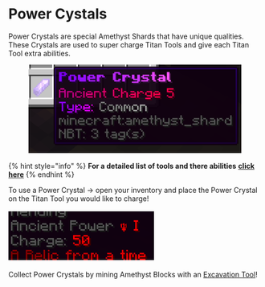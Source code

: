 # Power Cystals

Power Crystals are special Amethyst Shards that have unique qualities. These Crystals are used to super charge Titan Tools and give each Titan Tool extra abilities.

<figure><img src="../.gitbook/assets/image (3).png" alt=""><figcaption></figcaption></figure>

{% hint style="info" %}
**For a detailed list of tools and there abilities** [**click here**](titan-tool-special-powers.md)
{% endhint %}

To use a Power Crystal -> open your inventory and place the Power Crystal on the Titan Tool you would like to charge!\
\
![](<../.gitbook/assets/image (15).png>)\
\
Collect Power Crystals by mining Amethyst Blocks with an [Excavation Tool](https://docs.playtheatria.com/servers/theatria-survival/titan-tools/excavation-tool)!
